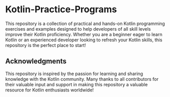 # Kotlin-Practice-Programs
This repository is a collection of practical and hands-on Kotlin programming exercises and examples designed to help developers of all skill levels improve their Kotlin proficiency. Whether you are a beginner eager to learn Kotlin or an experienced developer looking to refresh your Kotlin skills, this repository is the perfect place to start!
## Acknowledgments
This repository is inspired by the passion for learning and sharing knowledge with the Kotlin community. Many thanks to all contributors for their valuable input and support in making this repository a valuable resource for Kotlin enthusiasts worldwide!
